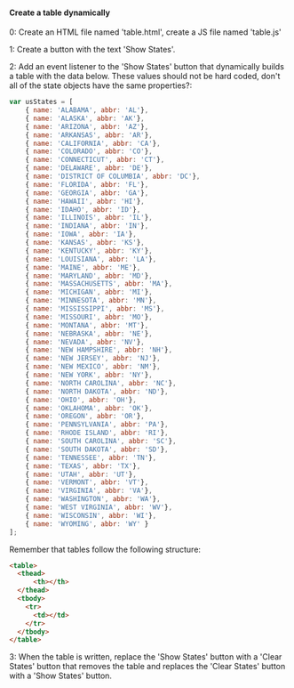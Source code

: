 #### Create a table dynamically

0: Create an HTML file named 'table.html', create a JS file named 'table.js'

1: Create a button with the text 'Show States'.

2: Add an event listener to the 'Show States' button that dynamically builds a table with the data below. These values should not be hard coded, don't all of the state objects have the same properties?:

```javascript
var usStates = [
    { name: 'ALABAMA', abbr: 'AL'},
    { name: 'ALASKA', abbr: 'AK'},
    { name: 'ARIZONA', abbr: 'AZ'},
    { name: 'ARKANSAS', abbr: 'AR'},
    { name: 'CALIFORNIA', abbr: 'CA'},
    { name: 'COLORADO', abbr: 'CO'},
    { name: 'CONNECTICUT', abbr: 'CT'},
    { name: 'DELAWARE', abbr: 'DE'},
    { name: 'DISTRICT OF COLUMBIA', abbr: 'DC'},
    { name: 'FLORIDA', abbr: 'FL'},
    { name: 'GEORGIA', abbr: 'GA'},
    { name: 'HAWAII', abbr: 'HI'},
    { name: 'IDAHO', abbr: 'ID'},
    { name: 'ILLINOIS', abbr: 'IL'},
    { name: 'INDIANA', abbr: 'IN'},
    { name: 'IOWA', abbr: 'IA'},
    { name: 'KANSAS', abbr: 'KS'},
    { name: 'KENTUCKY', abbr: 'KY'},
    { name: 'LOUISIANA', abbr: 'LA'},
    { name: 'MAINE', abbr: 'ME'},
    { name: 'MARYLAND', abbr: 'MD'},
    { name: 'MASSACHUSETTS', abbr: 'MA'},
    { name: 'MICHIGAN', abbr: 'MI'},
    { name: 'MINNESOTA', abbr: 'MN'},
    { name: 'MISSISSIPPI', abbr: 'MS'},
    { name: 'MISSOURI', abbr: 'MO'},
    { name: 'MONTANA', abbr: 'MT'},
    { name: 'NEBRASKA', abbr: 'NE'},
    { name: 'NEVADA', abbr: 'NV'},
    { name: 'NEW HAMPSHIRE', abbr: 'NH'},
    { name: 'NEW JERSEY', abbr: 'NJ'},
    { name: 'NEW MEXICO', abbr: 'NM'},
    { name: 'NEW YORK', abbr: 'NY'},
    { name: 'NORTH CAROLINA', abbr: 'NC'},
    { name: 'NORTH DAKOTA', abbr: 'ND'},
    { name: 'OHIO', abbr: 'OH'},
    { name: 'OKLAHOMA', abbr: 'OK'},
    { name: 'OREGON', abbr: 'OR'},
    { name: 'PENNSYLVANIA', abbr: 'PA'},
    { name: 'RHODE ISLAND', abbr: 'RI'},
    { name: 'SOUTH CAROLINA', abbr: 'SC'},
    { name: 'SOUTH DAKOTA', abbr: 'SD'},
    { name: 'TENNESSEE', abbr: 'TN'},
    { name: 'TEXAS', abbr: 'TX'},
    { name: 'UTAH', abbr: 'UT'},
    { name: 'VERMONT', abbr: 'VT'},
    { name: 'VIRGINIA', abbr: 'VA'},
    { name: 'WASHINGTON', abbr: 'WA'},
    { name: 'WEST VIRGINIA', abbr: 'WV'},
    { name: 'WISCONSIN', abbr: 'WI'},
    { name: 'WYOMING', abbr: 'WY' }
];
```

Remember that tables follow the following structure:
```html
<table>
  <thead>
      <th></th>
  </thead>
  <tbody>
    <tr>
      <td></td>
    </tr>
  </tbody>
</table>
```

3: When the table is written, replace the 'Show States' button with a 'Clear States' button that removes the table and replaces the 'Clear States' button with a 'Show States' button.
